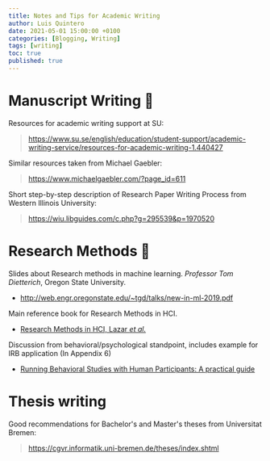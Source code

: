 ```yaml
---
title: Notes and Tips for Academic Writing
author: Luis Quintero
date: 2021-05-01 15:00:00 +0100
categories: [Blogging, Writing]
tags: [writing]
toc: true
published: true
---
```


# Manuscript Writing 📜

Resources for academic writing support at SU:
> <https://www.su.se/english/education/student-support/academic-writing-service/resources-for-academic-writing-1.440427>

Similar resources taken from Michael Gaebler: 
> <https://www.michaelgaebler.com/?page_id=611>


Short step-by-step description of Research Paper Writing Process from Western Illinois University: 
> <https://wiu.libguides.com/c.php?g=295539&p=1970520>


# Research Methods 🔧

Slides about Research methods in machine learning. *Professor Tom Dietterich*, Oregon State University.
 - <http://web.engr.oregonstate.edu/~tgd/talks/new-in-ml-2019.pdf>

Main reference book for Research Methods in HCI.
- [Research Methods in HCI, Lazar *et al.*](https://www.elsevier.com/books/research-methods-in-human-computer-interaction/lazar/978-0-12-805390-4)

Discussion from behavioral/psychological standpoint, includes example for IRB application (In Appendix 6)
- [Running Behavioral Studies with Human Participants: A practical guide](https://dx.doi.org/10.4135/9781452270067)


# Thesis writing

Good recommendations for Bachelor's and Master's theses from Universitat Bremen:
> <https://cgvr.informatik.uni-bremen.de/theses/index.shtml>